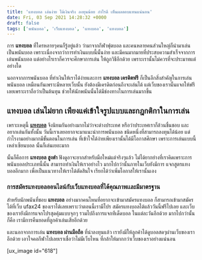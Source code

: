 ```yaml
---
title: 'แทงบอล เล่นง่าย ได้เงินจริง ลงทุนน้อย กำไรดี เห็นผลตอบแทนแน่นอน'
date: Fri, 03 Sep 2021 14:28:32 +0000
draft: false
tags: ['พนันบอล', 'เว็บแทงบอล', 'แทงบอล', 'แทงบอล']
---
```


การ **แทงบอล** ที่ใครหลายๆคนก็รู้อยู่แล้ว ว่ามาจากกีฬาฟุตบอล และคนหลายคนส่วนใหญ่ก็นำมาเล่นเป็นพนันบอล เพราะเนื่องจากว่าการทำเงินแบบนี้นั้นง่าย และมีคนมากมายที่ประสบความสำเร็จจากการเล่นพนันบอล แต่อย่างไรเราก็ควรจะศึกษาการเล่น ให้ถูกวิธีอีกด้วย เพราะเรานั้นไม่ควรที่จะประมาทแต่อย่างใด

นอกจากการพนันบอล ที่ทำเงินให้เราได้ง่ายและการ **แทงบอล เครดิตฟรี** ก็เป็นอีกสิ่งสำคัญในการเล่นพนันบอล เหมือนกันเพราะมีหลายเว็บนั้น ยังต้องมีเครดิตก่อนถึงจะเล่นได้ แต่เว็บของเรานั้นแจกให้ฟรี เลยเพราะเราถือว่าเป็นต้นทุน ช่วยให้นักพนันนั้นได้มีช่องทางในการเล่นมากขึ้น

**แทงบอล เล่นไม่ยาก เพียงแค่เข้าใจรูปแบบและกฎกติกาในการเล่น**
-------------------------------------------------------------

เพราะเหตุนี้ [**แทงบอล**](/archives/) จึงนิยมกันอย่างมากไม่ว่าจะต่างประเทศ หรือว่าประเทศเราก็ล้วนชื่นชอบ และอยากเล่นกันทั้งนั้น วันนี้เราเลยอยากจะมาแนะนำการพนันบอล ชนิดหนึ่งที่สามารถลงทุนได้น้อย แต่กำไรงามอย่างมากมีขั้นตอนในการเล่น ที่เข้าใจได้ง่ายเพียงเรานั้นได้มีโอกาสศึกษา เพราะการเล่นแบบนี้เหล่าเซียนบอล นั้นก็เล่นเยอะมาก

นั้นก็คือการ **แทงบอล สูงต่ํา** ฟังดูอาจะยากสำหรับมือใหม่แต่จริงๆแล้ว ไม่ได้ยากย่างที่เราคิดเพราะการ พนันบอลประเภทนี้นั้น สามารถทำเงินให้เราอย่างไว มากไปกว่านั้นภายในเว็บยังมีการ แจกสูตรแทงบอลอีกมาก เพื่อเป็นแนวทางให้เราได้ตัดสินใจ เรียกได้ว่าเพิ่มโอกาสให้เรานั้นเอง

### **การสมัครแทงบอลออนไลน์กับเว็บแทงบอลที่ได้คุณภาพเเละมีมาตรฐาน**

สำหรับนักพนันที่ชอบ **แทงบอล** อย่างมากคนไหนที่อยากจะเข้ามาสมัครแทงบอล ก็สามารถเข้ามาสมัครได้ที่เว็บ ufax24 ของเราได้เลยเพราะว่าตอนนี้เรามีโปร สมัครแทงบอลได้แล้ววันนี้ฟรีไปเลย และเว็บของเรายังมีการแจกโปรสุดคุ้มแบบจุกๆ รวมไปถึงการแจกทีเด็ดบอล ในแต่ละวันอีกด้วย มากไปกว่านั้นก็คือ เรามีการคืนยอดที่ลูกค้าเล่นเสียอีกด้วย

และนอกจากการเล่น **แทงบอล ผ่านมือถือ** ที่น่าลงทุนแล้ว เรายังมีให้ลูกค้าได้ดูบอลสดๆผ่านเว็บของเราอีกด้วย เอาใจคอกีฬาไปเลยเราเชื่อว่าไม่มีเว็บไหน ที่กล้าให้มากกว่าเว็บของเราอย่างแน่นอน

\[ux\_image id="618"\]